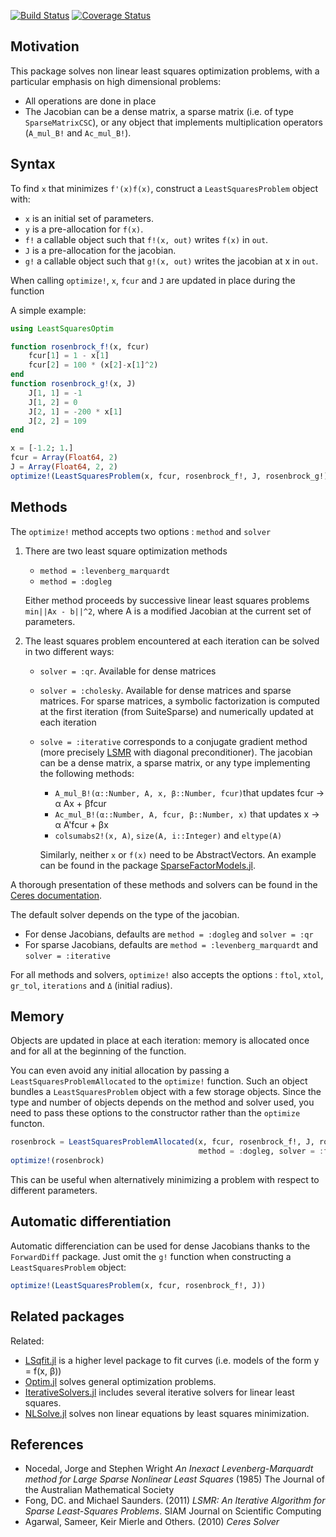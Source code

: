 [![Build Status](https://travis-ci.org/matthieugomez/LeastSquaresOptim.jl.svg?branch=master)](https://travis-ci.org/matthieugomez/LeastSquaresOptim.jl)
[![Coverage Status](https://coveralls.io/repos/matthieugomez/LeastSquaresOptim.jl/badge.svg?branch=master&service=github)](https://coveralls.io/github/matthieugomez/LeastSquaresOptim.jl?branch=master)
## Motivation

This package solves non linear least squares optimization problems, with a particular emphasis on high dimensional problems:
- All operations are done in place
- The Jacobian can be a dense matrix, a sparse matrix (i.e. of type `SparseMatrixCSC`), or any object that implements multiplication operators (`A_mul_B!` and `Ac_mul_B!`).

## Syntax

To find `x` that minimizes `f'(x)f(x)`, construct a `LeastSquaresProblem` object with:
 - `x` is an initial set of parameters.
 - `y` is a pre-allocation for `f(x)`.
 - `f!` a callable object such that `f!(x, out)` writes `f(x)` in `out`.
 - `J` is a pre-allocation for the jacobian.
 - `g!` a callable object such that `g!(x, out)` writes the jacobian at x in `out`.

When calling `optimize!`, `x`, `fcur` and `J` are updated in place during the function

A simple example:
```julia
using LeastSquaresOptim

function rosenbrock_f!(x, fcur)
	fcur[1] = 1 - x[1]
	fcur[2] = 100 * (x[2]-x[1]^2)
end
function rosenbrock_g!(x, J)
	J[1, 1] = -1
	J[1, 2] = 0
	J[2, 1] = -200 * x[1]
	J[2, 2] = 109
end

x = [-1.2; 1.]
fcur = Array(Float64, 2)
J = Array(Float64, 2, 2)
optimize!(LeastSquaresProblem(x, fcur, rosenbrock_f!, J, rosenbrock_g!))
```



## Methods

The `optimize!` method accepts two options : `method` and `solver`

1. There are two least square optimization methods

	- `method = :levenberg_marquardt`
	- `method = :dogleg`

	Either method proceeds by successive linear least squares problems `min||Ax - b||^2`, where A is a modified Jacobian at the current set of parameters.

2. The least squares problem encountered at each iteration can be solved in two different ways:

	- `solver = :qr`. Available for dense matrices
	- `solver = :cholesky`. Available for dense matrices and sparse matrices. For sparse matrices, a symbolic factorization is computed at the first iteration (from SuiteSparse) and numerically updated at each iteration
	- `solve = :iterative` corresponds to a conjugate gradient method (more precisely [LSMR]([http://web.stanford.edu/group/SOL/software/lsmr/) with diagonal preconditioner). The jacobian can be a dense matrix, a sparse matrix, or any type implementing the following methods:
		- `A_mul_B!(α::Number, A, x, β::Number, fcur)`that  updates fcur -> α Ax + βfcur
		- `Ac_mul_B!(α::Number, A, fcur, β::Number, x)` that updates x -> α A'fcur + βx
		- `colsumabs2!(x, A)`, `size(A, i::Integer)` and `eltype(A)`
		
		Similarly, neither `x` or `f(x)` need to be AbstractVectors. An example can be found in the package [SparseFactorModels.jl](https://github.com/matthieugomez/SparseFactorModels.jl).

A thorough presentation of these methods and solvers can be found in the [Ceres documentation](http://ceres-solver.org/solving.html).

The default solver depends on the type of the jacobian. 
- For dense Jacobians, defaults are `method = :dogleg` and `solver = :qr`
- For sparse Jacobians, defaults are  `method = :levenberg_marquardt` and `solver = :iterative` 


For all methods and solvers, `optimize!` also accepts the options : `ftol`, `xtol`, `gr_tol`, `iterations` and `Δ` (initial radius).

## Memory 
Objects are updated in place at each iteration: memory is allocated once and for all at the beginning of the function. 

You can even avoid any initial allocation by passing a `LeastSquaresProblemAllocated` to the `optimize!` function. Such an object bundles a `LeastSquaresProblem` object with a few storage objects. Since the type and number of objects depends on the method and solver used, you need to pass these options to the constructor rather than the `optimize` functon.
```julia
rosenbrock = LeastSquaresProblemAllocated(x, fcur, rosenbrock_f!, J, rosenbrock_g!; 
                                          method = :dogleg, solver = :factorization)
optimize!(rosenbrock)


```

This can be useful when alternatively minimizing a problem with respect to different parameters.

## Automatic differentiation
Automatic differenciation can be used for dense Jacobians thanks to the `ForwardDiff` package. 
Just omit the `g!` function when constructing a `LeastSquaresProblem` object:

```julia
optimize!(LeastSquaresProblem(x, fcur, rosenbrock_f!, J))
```


## Related packages
Related:
- [LSqfit.jl](https://github.com/JuliaOpt/LsqFit.jl) is a higher level package to fit curves (i.e. models of the form y = f(x, β))
- [Optim.jl](https://github.com/JuliaOpt/Optim.jl) solves general optimization problems.
- [IterativeSolvers.jl](https://github.com/JuliaLang/IterativeSolvers.jl) includes several iterative solvers for linear least squares.
- [NLSolve.jl](https://github.com/EconForge/NLsolve.jl) solves non linear equations by least squares minimization.


## References
- Nocedal, Jorge and Stephen Wright *An Inexact Levenberg-Marquardt method for Large Sparse Nonlinear Least Squares*  (1985) The Journal of the Australian Mathematical Society
- Fong, DC. and Michael Saunders. (2011) *LSMR: An Iterative Algorithm for Sparse Least-Squares Problems*.  SIAM Journal on Scientific Computing
- Agarwal, Sameer, Keir Mierle and Others. (2010) *Ceres Solver*


